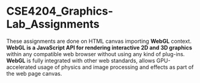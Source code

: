# CSE4204_Graphics-Lab_Assignments
These assignments are done on HTML canvas importing **WebGL** context. **WebGL is a JavaScript API for rendering interactive 2D and 3D graphics** within any compatible web browser without using any kind of plug-ins. **WebGL** is fully integrated with other web standards, allows GPU-accelerated usage of physics and image processing and effects as part of the web page canvas.
